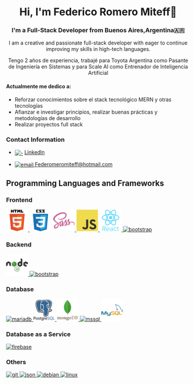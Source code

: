 <h1 align="center">Hi, I'm  Federico Romero Miteff👋 </h1>
<h3 align="center"> I'm a Full-Stack Developer from Buenos Aires,Argentina🇦🇷</h3>

<p align="center">I am a creative and passionate full-stack developer with eager to continue improving my skills in high-tech languages.</p>
<p align="center">Tengo 2 años de experiencia, trabajé para Toyota Argentina como Pasante de Ingeniería en Sistemas y para Scale AI como Entrenador de Inteligencia Artificial</p>

<h4 align="left">Actualmente me dedico a:</h4>

<ul>
        <li> Reforzar conocimientos sobre el stack tecnológico MERN y otras tecnologías</li>
        <li> Afianzar e investigar principios, realizar buenas prácticas y metodologías de desarrollo</li>
        <li> Realizar proyectos full stack </li>
</ul>

<h3 align="left">Contact Information</h3>
<ul>
        <li><p align="left">
<a href="https://www.linkedin.com/in/federicoromeromiteff/" target="blank"><img align="center" src="https://raw.githubusercontent.com/rahuldkjain/github-profile-readme-generator/master/src/images/icons/Social/linked-in-alt.svg" alt="-" height="40" width="40" /></a> <a href="https://linkedin.com/in/-">Linkedln</a>
</p></li>
        <li>
                <p align="left">
 <a href="https://www.outlook.com/" target="blank"><img align="center" src="https://upload.wikimedia.org/wikipedia/commons/d/df/Microsoft_Office_Outlook_%282018%E2%80%93present%29.svg" alt="email" height="40" width="40" /> <a href="https://outlook.com/">Federomeromiteff@hotmail.com</a>
                </p>
        </li>
</ul>

<h2 align="left">Programming Languages and Frameworks</h2>

<h3 align="left">Frontend</h3>
        <p align="left">
            <a href="https://www.w3.org/html/" target="_blank" rel="noreferrer">
                <img
                    src="https://raw.githubusercontent.com/devicons/devicon/master/icons/html5/html5-original-wordmark.svg"
                    alt="html5"
                    width="60"
                    height="60"
                />
            </a>
            <a href="https://www.w3schools.com/css/" target="_blank" rel="noreferrer">
                <img
                    src="https://raw.githubusercontent.com/devicons/devicon/master/icons/css3/css3-original-wordmark.svg"
                    alt="css3"
                    width="60"
                    height="60"
            /></a>
                <a href="https://sass-lang.com" target="_blank" rel="noreferrer">
                <img
                    src="https://raw.githubusercontent.com/devicons/devicon/master/icons/sass/sass-original.svg"
                    alt="sass"
                    width="60"
                    height="60"
                />
            </a>
            <a href="https://developer.mozilla.org/en-US/docs/Web/JavaScript" target="_blank" rel="noreferrer">
                <img
                    src="https://raw.githubusercontent.com/devicons/devicon/master/icons/javascript/javascript-original.svg"
                    alt="javascript"
                    width="60"
                    height="60"
                />
            </a>
            <a href="https://reactjs.org/" target="_blank" rel="noreferrer">
                <img
                    src="https://raw.githubusercontent.com/devicons/devicon/master/icons/react/react-original-wordmark.svg"
                    alt="react"
                    width="60"
                    height="60"
                />
            </a>
                   <a href="https://getbootstrap.com/" target="_blank" rel="noreferrer">
                <img
                    src="https://www.vectorlogo.zone/logos/getbootstrap/getbootstrap-ar21.svg"
                    alt="bootstrap"
                    width="70"
                    height="60"
                />
            </a>
        </p>

<h3 align="left">Backend</h3>
        <p align="left">
            <a href="https://nodejs.org" target="_blank" rel="noreferrer">
                <img
                    src="https://raw.githubusercontent.com/devicons/devicon/master/icons/nodejs/nodejs-original-wordmark.svg"
                    alt="nodejs"
                    width="60"
                    height="60"
                />
            </a>
         <a href="https://www.python.org/" target="_blank" rel="noreferrer">
                <img
                    src="https://www.vectorlogo.zone/logos/python/python-vertical.svg"
                    alt="bootstrap"
                    width="60"
                    height="60"
                />
            </a>
<h3 align="left">Database</h3>
        <p align="left">
                <a href="https://mariadb.org/" target="_blank" rel="noreferrer">
                <img
                    src="https://www.vectorlogo.zone/logos/mariadb/mariadb-ar21.svg"
                    alt="mariadb"
                    width="60"
                    height="60"
                />
            </a>
            <a href="https://www.postgresql.org" target="_blank" rel="noreferrer">
                <img
                    src="https://raw.githubusercontent.com/devicons/devicon/master/icons/postgresql/postgresql-original-wordmark.svg"
                    alt="postgresql"
                    width="60"
                    height="60"
                />
            </a>
            <a href="https://www.mongodb.com/" target="_blank" rel="noreferrer">
                <img
                    src="https://raw.githubusercontent.com/devicons/devicon/master/icons/mongodb/mongodb-original-wordmark.svg"
                    alt="mongodb"
                    width="60"
                    height="60"
                />
            </a>
            <a href="https://www.microsoft.com/en-us/sql-server" target="_blank" rel="noreferrer">
                <img src="https://www.svgrepo.com/show/303229/microsoft-sql-server-logo.svg" alt="mssql" width="40" height="40" />
            </a>
            <a href="https://www.mysql.com/" target="_blank" rel="noreferrer">
                <img
                    src="https://raw.githubusercontent.com/devicons/devicon/master/icons/mysql/mysql-original-wordmark.svg"
                    alt="mysql"
                    width="60"
                    height="60"
                />
            </a>
        </p>
<h3 align="left">Database as a Service</h3>
        <p align="left">
            <a href="https://firebase.google.com/" target="_blank" rel="noreferrer">
                <img src="https://www.vectorlogo.zone/logos/firebase/firebase-icon.svg" alt="firebase" width="60" height="60" />
            </a>
        </p>

<h3 align="left">Others</h3>
        <p align="left">
            <a href="https://git-scm.com/" target="_blank" rel="noreferrer">
                <img src="https://www.vectorlogo.zone/logos/git-scm/git-scm-icon.svg" alt="git" width="60" height="60" />
            </a>
                   <a href="https://www.json.org/json-en.html" target="_blank" rel="noreferrer">
                <img src="https://www.vectorlogo.zone/logos/json/json-ar21.svg" alt="json" width="60" height="60" />
            </a>
                <a href="https://www.debian.org/index.es.html" target="_blank" rel="noreferrer">
                <img src="https://www.vectorlogo.zone/logos/debian/debian-ar21.svg" alt="debian" width="60" height="60" />
            </a>
                <a href="https://www.linux.org/" target="_blank" rel="noreferrer">
                <img src="https://www.vectorlogo.zone/logos/linux/linux-ar21.svg" alt="linux" width="70" height="60" />
            </a>
        </p>

